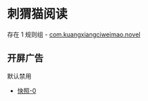 # 刺猬猫阅读

存在 1 规则组 - [com.kuangxiangciweimao.novel](/src/apps/com.kuangxiangciweimao.novel.ts)

## 开屏广告

默认禁用

- [快照-0](https://i.gkd.li/i/13056248)
